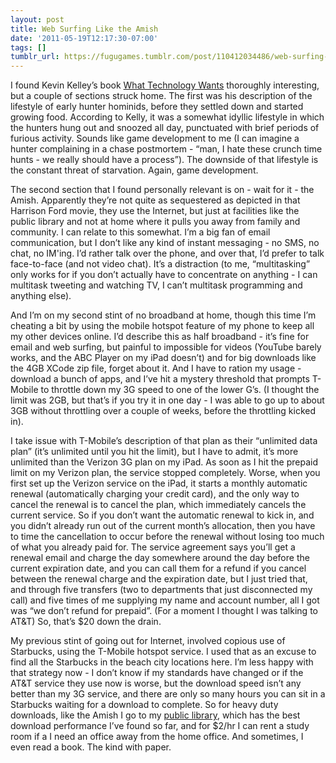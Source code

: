```yaml
---
layout: post
title: Web Surfing Like the Amish
date: '2011-05-19T12:17:30-07:00'
tags: []
tumblr_url: https://fugugames.tumblr.com/post/110412034486/web-surfing-like-the-amish
---
```

I found Kevin Kelley’s book [What Technology Wants](http://www.kk.org/books/what-technology-wants.php) thoroughly interesting, but a couple of sections struck home. The first was his description of the lifestyle of early hunter hominids, before they settled down and started growing food. According to Kelly, it was a somewhat idyllic lifestyle in which the hunters hung out and snoozed all day, punctuated with brief periods of furious activity. Sounds like game development to me (I can imagine a hunter complaining in a chase postmortem - “man, I hate these crunch time hunts - we really should have a process”). The downside of that lifestyle is the constant threat of starvation. Again, game development.

The second section that I found personally relevant is on - wait for it - the Amish. Apparently they’re not quite as sequestered as depicted in that Harrison Ford movie, they use the Internet, but just at facilities like the public library and not at home where it pulls you away from family and community. I can relate to this somewhat. I’m a big fan of email communication, but I don’t like any kind of instant messaging - no SMS, no chat, no IM'ing. I’d rather talk over the phone, and over that, I’d prefer to talk face-to-face (and not video chat). It’s a distraction (to me, “multitasking” only works for if you don’t actually have to concentrate on anything - I can multitask tweeting and watching TV, I can’t multitask programming and anything else).

And I’m on my second stint of no broadband at home, though this time I’m cheating a bit by using the mobile hotspot feature of my phone to keep all my other devices online. I’d describe this as half broadband - it’s fine for email and web surfing, but painful to impossible for videos (YouTube barely works, and the ABC Player on my iPad doesn’t) and for big downloads like the 4GB XCode zip file, forget about it. And I have to ration my usage - download a bunch of apps, and I’ve hit a mystery threshold that prompts T-Mobile to throttle down my 3G speed to one of the lower G’s. (I thought the limit was 2GB, but that’s if you try it in one day - I was able to go up to about 3GB without throttling over a couple of weeks, before the throttling kicked in).

I take issue with T-Mobile’s description of that plan as their “unlimited data plan” (it’s unlimited until you hit the limit), but I have to admit, it’s more unlimited than the Verizon 3G plan on my iPad. As soon as I hit the prepaid limit on my Verizon plan, the service stopped completely. Worse, when you first set up the Verizon service on the iPad, it starts a monthly automatic renewal (automatically charging your credit card), and the only way to cancel the renewal is to cancel the plan, which immediately cancels the current service. So if you don’t want the automatic renewal to kick in, and you didn’t already run out of the current month’s allocation, then you have to time the cancellation to occur before the renewal without losing too much of what you already paid for. The service agreement says you’ll get a renewal email and charge the day somewhere around the day before the current expiration date, and you can call them for a refund if you cancel between the renewal charge and the expiration date, but I just tried that, and through five transfers (two to departments that just disconnected my call) and five times of me supplying my name and account number, all I got was “we don’t refund for prepaid”. (For a moment I thought I was talking to AT&T) So, that’s $20 down the drain.

My previous stint of going out for Internet, involved copious use of Starbucks, using the T-Mobile hotspot service. I used that as an excuse to find all the Starbucks in the beach city locations here. I’m less happy with that strategy now - I don’t know if my standards have changed or if the AT&T service they use now is worse, but the download speed isn’t any better than my 3G service, and there are only so many hours you can sit in a Starbucks waiting for a download to complete. So for heavy duty downloads, like the Amish I go to my [public library](http://hbpl.org/), which has the best download performance I’ve found so far, and for $2/hr I can rent a study room if a I need an office away from the home office. And sometimes, I even read a book. The kind with paper.

